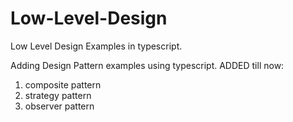 # Low-Level-Design
Low Level Design Examples in typescript.

Adding Design Pattern examples using typescript. 
ADDED till now:
1. composite pattern
2. strategy pattern
3. observer pattern
